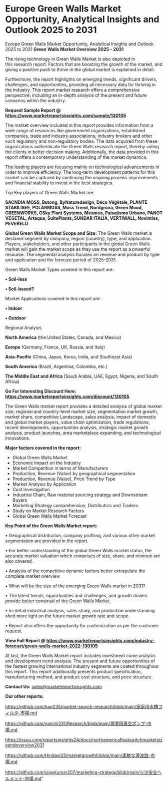 # Europe Green Walls Market Opportunity, Analytical Insights and Outlook 2025 to 2031
Europe Green Walls Market Opportunity, Analytical Insights and Outlook 2025 to 2031
<Strong> Green Walls Market Overview 2025 - 2031</strong>

The rising technology in Green Walls Market is also depicted in this research report. Factors that are boosting the growth of the market, and giving a positive push to thrive in the global market is explained in detail.

Furthermore, the report highlights on emerging trends, significant drivers, challenges, and opportunities, providing all necessary data for thriving in the industry. This report market research offers a comprehensive perspective, including an in-depth analysis of the present and future scenarios within the industry.

<strong>Request Sample Report @ <a href=https://www.marketreportsinsights.com/sample/130105>https://www.marketreportsinsights.com/sample/130105</a></strong>

The market overview included in this report provides information from a wide range of resources like government organizations, established companies, trade and industry associations, industry brokers and other such regulatory and non-regulatory bodies. The data acquired from these organizations authenticate the Green Walls research report, thereby aiding the clients in better decision making. Additionally, the data provided in this report offers a contemporary understanding of the market dynamics.

The leading players are focusing mainly on technological advancements in order to improve efficiency. The long-term development patterns for this market can be captured by continuing the ongoing process improvements and financial stability to invest in the best strategies.

Top Key players of Green Walls Market are:

<strong>SACNDIA MOSS, Butong, ByNaturedesign, Déco Végétale, PLANTE STABILISEE, POLARMOSS, Moss Trend, Nordgrona, Green Mood, GREENWORKS, GSky Plant Systems, Meamea, Paisajismo Urbano, PANOT VEGETAL, Artaqua, SuitePlants, SUNDAR ITALIA, VERTIWALL, Novintiss, PEVERELLI</strong>

<strong><b>Global Green Walls Market Scope and Size:</b></strong>
The Green Walls market is declared segment by company, region (country), type, and application. Players, stakeholders, and other participants in the global Green Walls market will gain the market scope as they use the report as a powerful resource. The segmental analysis focuses on revenue and product by type and application and the forecast period of 2025-2031.

Green Walls Market Types covered in this report are:

<strong>• Soil-less

• Soil-based?</strong>

Market Applications covered in this report are:

<strong>• Indoor

• Outdoor</strong> 

Regional Analysis

<strong>North America</strong> (the United States, Canada, and Mexico)

<strong>Europe</strong> (Germany, France, UK, Russia, and Italy)

<strong>Asia-Pacific</strong> (China, Japan, Korea, India, and Southeast Asia)

<strong>South America</strong> (Brazil, Argentina, Colombia, etc.)

<strong>The Middle East and Africa</strong> (Saudi Arabia, UAE, Egypt, Nigeria, and South Africa)

<strong>Go For Interesting Discount Here: <a href=https://www.marketreportsinsights.com/discount/130105>https://www.marketreportsinsights.com/discount/130105</a></strong>

The Green Walls market report provides a detailed analysis of global market size, regional and country-level market size, segmentation market growth, market share, competitive Landscape, sales analysis, impact of domestic and global market players, value chain optimization, trade regulations, recent developments, opportunities analysis, strategic market growth analysis, product launches, area marketplace expanding, and technological innovations.

<strong><b>Major factors covered in the report:</b></strong>
<ul>
  <li>Global Green Walls Market </li>
  <li>Economic Impact on the Industry</li>
  <li>Market Competition in terms of Manufacturers</li>
  <li>Production, Revenue (Value) by geographical segmentation</li>
  <li>Production, Revenue (Value), Price Trend by Type</li>
  <li>Market Analysis by Application</li>
  <li>Cost Investigation</li>
  <li>Industrial Chain, Raw material sourcing strategy and Downstream Buyers</li>
  <li>Marketing Strategy comprehension, Distributors and Traders</li>
  <li>Study on Market Research Factors</li>
  <li>Global Green Walls Market Forecast</li>
</ul>

<strong><b>Key Point of the Green Walls Market report:</b></strong>

• Geographical distribution, company profiling, and various other market segmentation are provided in the report.

• For better understanding of the global Green Walls market status, the accurate market valuation which comprises of size, share, and revenue are also covered.

• Analysis of the competitive dynamic factors better extrapolate the complete market overview

• What will be the size of the emerging Green Walls market in 2031?

• The latest trends, opportunities and challenges, and growth drivers provide better construal of the Green Walls Market.

• In-detail industrial analysis, sales study, and production understanding shed more light on the future market growth rate and scope.

• Report also offers the opportunity for customization as per the customer request.

<strong><b>View Full Report @ <a href=https://www.marketreportsinsights.com/industry-forecast/green-walls-market-2022-130105>https://www.marketreportsinsights.com/industry-forecast/green-walls-market-2022-130105</a></b></strong>


At last, the Green Walls Market report includes investment come analysis and development trend analysis. The present and future opportunities of the fastest growing international industry segments are coated throughout this report. This report additionally presents product specification, manufacturing method, and product cost structure, and price structure.

<strong>Contact Us:</strong>
sales@marketreportsinsights.com

<strong>Our other reports:</strong>

<a href=https://github.com/haq235/market-search-research/blob/main/家庭用水槽フィルタ-市場.md>https://github.com/haq235/market-search-research/blob/main/家庭用水槽フィルタ-市場.md</a>

<a href=https://github.com/yamini231/Research/blob/main/潤滑用真空ポンプ-市場.md>https://github.com/yamini231/Research/blob/main/潤滑用真空ポンプ-市場.md</a>

<a href=https://issuu.com/reportsinsights24/docs/northamericafloatswitchmarketsizeandoverview2031>https://issuu.com/reportsinsights24/docs/northamericafloatswitchmarketsizeandoverview2031</a>

<a href=https://github.com/Hindavi23/marketgrowthh/blob/main/柔軟な導波路-市場.md>https://github.com/Hindavi23/marketgrowthh/blob/main/柔軟な導波路-市場.md</a>

<a href=https://github.com/vijaykumar207/marketing-strategy/blob/main/火災安全ヘルメット-市場.md>https://github.com/vijaykumar207/marketing-strategy/blob/main/火災安全ヘルメット-市場.md</a>"
